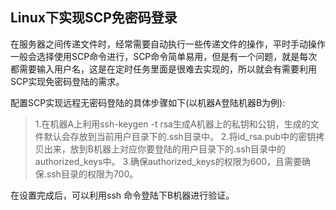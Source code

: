 ## Linux下实现SCP免密码登录
在服务器之间传递文件时，经常需要自动执行一些传递文件的操作，平时手动操作一般会选择使用SCP命令进行，SCP命令简单易用，但是有一个问题，就是每次都需要输入用户名，这是在定时任务里面是很难去实现的，所以就会有需要利用SCP实现免密码登陆的需求。

配置SCP实现远程无密码登陆的具体步骤如下(以机器A登陆机器B为例):
> 1.在机器A上利用ssh-keygen -t rsa生成A机器上的私钥和公钥，生成的文件默认会存放到当前用户目录下的.ssh目录中。
> 2.将id_rsa.pub中的密钥拷贝出来，放到B机器上对应你要登陆的用户目录下的.ssh目录中的authorized_keys中。
> 3.确保authorized_keys的权限为600，且需要确保.ssh目录的权限为700。

在设置完成后，可以利用ssh 命令登陆下B机器进行验证。